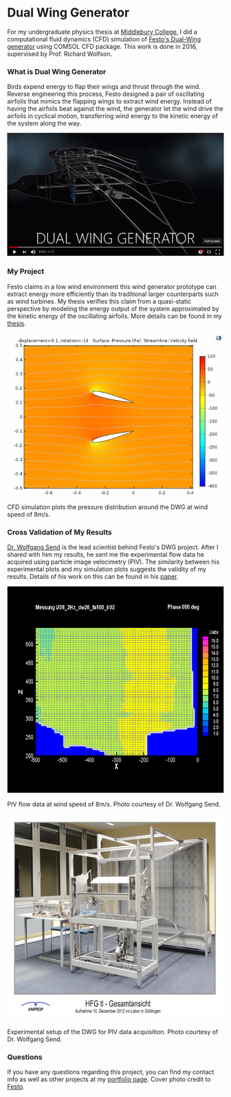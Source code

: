 # Dual Wing Generator

For my undergraduate physics thesis at [Middlebury College](http://www.middlebury.edu), I did a computational fluid dynamics (CFD) simulation of [Festo's Dual-Wing generator](https://www.festo.com/group/en/cms/10222.htm) using COMSOL CFD package. This work is done in 2016, supervised by Prof. Richard Wolfson.


### What is Dual Wing Generator

Birds expend energy to flap their wings and thrust through the wind. Reverse engineering this process, Festo designed a pair of oscillating airfoils that mimics the flapping wings to extract wind energy. Instead of having the airfoils beat against the wind, the generator let the wind drive the airfoils in cyclical motion, transferring wind energy to the kinetic energy of the system along the way.

[![dwg_video_cue](image/dwg_video_cue.png)](https://www.youtube.com/watch?v=qrh0BfwiYP8)


### My Project

Festo claims in a low wind environment this wind generator prototype can extract energy more efficiently than its traditional larger counterparts such as wind turbines. My thesis verifies this claim from a quasi-static perspective by modeling the energy output of the system approximated by the kinetic energy of the oscillating airfoils. More details can be found in my [thesis](felix_thesis.pdf).

![CFD_results](image/DWG_animation_2.gif)
<!-- <img src="image/DWG_animation_2.gif" width="650" height="500" /> -->

CFD simulation plots the pressure distribution around the DWG at wind speed of 8m/s.


### Cross Validation of My Results

[Dr. Wolfgang Send](http://www.aniprop.de/dlrhp) is the lead scientist behind Festo's DWG project. After I shared with him my results, he sent me the experimental flow data he acquired using particle image velocimetry (PIV). The similarity between his experimental plots and my simulation plots suggests the validity of my results. Details of his work on this can be found in his [paper](http://link.springer.com/chapter/10.1007/978-3-319-27279-5_77).

<!-- ![PIV_results](image/U08_2Hz_dw28_fa100_lr02_v_uabs_t015.gif) -->
<img src="image/U08_2Hz_dw28_fa100_lr02_v_uabs_t015.gif" width="630" height="480" />

PIV flow data at wind speed of 8m/s. Photo courtesy of Dr. Wolfgang Send.

<!-- ![experiment_setup](image/HFGtl_Gesamtansicht_mitTitel_web.jpg) -->
<img src="image/HFGtl_Gesamtansicht_mitTitel_web.jpg" width="630" height="480" />

Experimental setup of the DWG for PIV data acquisition. Photo courtesy of Dr. Wolfgang Send.


### Questions

If you have any questions regarding this project, you can find my contact info as well as other projects at my [portfolio page](https://yanweiw.github.io/). Cover photo credit to [Festo](https://www.festo.com/group/en/cms/10222.htm).
